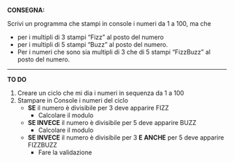**CONSEGNA:**

Scrivi un programma che stampi in console i numeri da 1 a 100, ma che

- per i multipli di 3 stampi “Fizz” al posto del numero
- per i multipli di 5 stampi “Buzz” al posto del numero.
- Per i numeri che sono sia multipli di 3 che di 5 stampi “FizzBuzz” al posto del numero.

<hr>

**TO DO**

1. Creare un ciclo che mi dia i numeri in sequenza da 1 a 100
2. Stampare in Console i numeri del ciclo
   - **SE** il numero è divisibile per 3 deve apparire FIZZ
     - Calcolare il modulo
   - **SE INVECE** il numero è divisibile per 5 deve apparire BUZZ
     - Calcolare il modulo
   - **SE INVECE** il numero è divisibile per 3 **E ANCHE** per 5 deve apparire FIZZBUZZ
     - Fare la validazione
